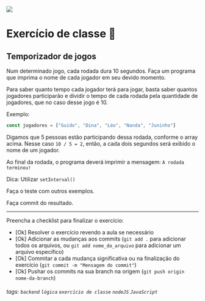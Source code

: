 ![](https://i.imgur.com/xG74tOh.png)

# Exercício de classe 🏫

## Temporizador de jogos

Num determinado jogo, cada rodada dura 10 segundos. Faça um programa que imprima o nome de cada jogador em seu devido momento.

Para saber quanto tempo cada jogador terá para jogar, basta saber quantos jogadores participarão e dividir o tempo de cada rodada pela quantidade de jogadores, que no caso desse jogo é 10.

Exemplo:

```javascript
const jogadores = ["Guido", "Dina", "Léo", "Nanda", "Juninho"]
```

Digamos que 5 pessoas estão participando dessa rodada, conforme o array acima. Nesse caso `10 / 5 = 2`, então, a cada dois segundos será exibido o nome de um jogador.

Ao final da rodada, o programa deverá imprimir a mensagem: `A rodada terminou!`

Dica: Utilizar `setInterval()`

Faça o teste com outros exemplos.

Faça commit do resultado.

---

Preencha a checklist para finalizar o exercício:

-   [Ok] Resolver o exercício revendo a aula se necessário
-   [Ok] Adicionar as mudanças aos commits (`git add .` para adicionar todos os arquivos, ou `git add nome_do_arquivo` para adicionar um arquivo específico)
-   [Ok] Commitar a cada mudança significativa ou na finalização do exercício (`git commit -m "Mensagem do commit"`)
-   [Ok] Pushar os commits na sua branch na origem (`git push origin nome-da-branch`)

###### tags: `backend` `lógica` `exercício de classe` `nodeJS` `JavaScript`
